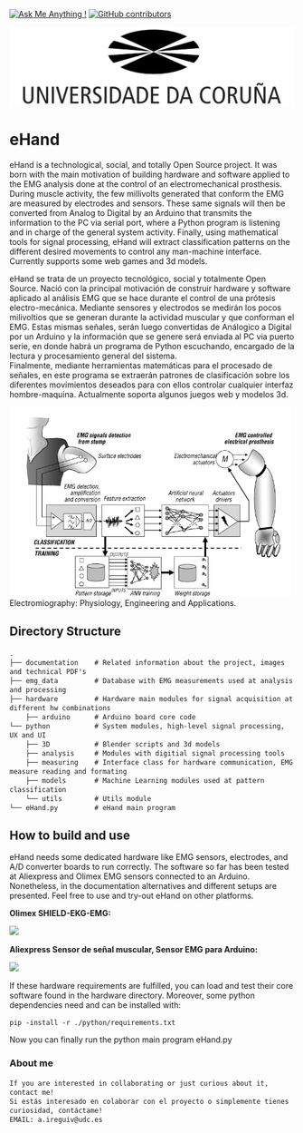 [![Ask Me Anything !](https://img.shields.io/badge/Ask%20me-anything-1abc9c.svg)](https://www.linkedin.com/in/aireguivalcarcel/)
[![GitHub contributors](https://img.shields.io/badge/-contributors-blue)](https://github.com/aleir97/ehand/graphs/contributors/)

<center>
    <img src="https://github.com/aleir97/eHand/blob/master/documentation/misce/udc_logo.jpg" high="300" width="800" class="center">
  </center>
</html>

# eHand
eHand is a technological, social, and totally Open Source project. It was born with the main motivation of building hardware and software applied to the EMG analysis done at the control of an electromechanical prosthesis.
During muscle activity, the few millivolts generated that conform the EMG are measured by electrodes and sensors. These same signals will then be converted from Analog to Digital by an Arduino that transmits the information to the PC via serial port, where a Python program is listening and in charge of the general system activity.
Finally, using mathematical tools for signal processing, eHand will extract classification patterns on the different desired movements to control any man-machine interface. Currently supports some web games and 3d models.

eHand se trata de un proyecto tecnológico, social y totalmente Open Source. Nació con la principal motivación de construir hardware y software aplicado al análisis EMG que se hace durante el control de una prótesis electro-mecánica.
Mediante sensores y electrodos se medirán los pocos milivoltios que se generan durante la actividad muscular y que conforman el EMG. Estas mismas señales, serán luego convertidas de Análogico a Digital por un Arduino y la información que se genere será enviada al PC via puerto serie, en donde habrá un programa de Python escuchando, encargado de la lectura y procesamiento general del sistema.\
Finalmente, mediante herramientas matemáticas para el procesado de señales, en este programa se extraerán patrones de clasificación sobre los diferentes movimientos deseados para con ellos controlar cualquier interfaz hombre-maquina. Actualmente soporta algunos juegos web y modelos 3d. 


<html>
  <head>
    <img src="https://github.com/aleir97/eHand/blob/master/documentation/misce/prostheses_general_architecture.png" high="300" width="500" class="center">
	<figcaption> Electromiography: Physiology, Engineering and Applications. </figcaption>
  </head>
</html>

Directory Structure
------
    .
    ├── documentation    # Related information about the project, images and technical PDF's
    ├── emg_data         # Database with EMG measurements used at analysis and processing
    ├── hardware         # Hardware main modules for signal acquisition at different hw combinations
        ├── arduino      # Arduino board core code
    └── python           # System modules, high-level signal processing, UX and UI
        ├── 3D           # Blender scripts and 3d models 
        ├── analysis     # Modules with digitial signal processing tools 
        ├── measuring    # Interface class for hardware communication, EMG measure reading and formating
        ├── models       # Machine Learning modules used at pattern classification 
        └── utils        # Utils module
    └── eHand.py         # eHand main program


How to build and use
------
eHand needs some dedicated hardware like EMG sensors, electrodes, and A/D converter boards to run correctly. The software so far has been tested at Aliexpress and Olimex EMG sensors connected to an Arduino. Nonetheless, in the documentation alternatives and different setups are presented. Feel free to use and try-out eHand on other platforms.
 
**Olimex SHIELD-EKG-EMG:**
<html>
  <head>
    <img src="https://www.olimex.com/Products/Duino/Shields/SHIELD-EKG-EMG/images/thumbs/310x230/SHIELD-EKG-EMG-01.jpg" high="150" width="400" onclick="">
  </head>
</html>

**Aliexpress Sensor de señal muscular, Sensor EMG para Arduino:**
<html>
  <head>
    <img src="https://ae01.alicdn.com/kf/HTB1CWTKayzxK1RkSnaVq6xn9VXaA.jpg" high="150" width="400" onclick="">
  </head>
</html>

If these hardware requirements are fulfilled, you can load and test their core software found in the hardware directory. Moreover, some python dependencies need and can be installed with:

```console
pip -install -r ./python/requirements.txt 
```

Now you can finally run the python main program eHand.py

### About me
    If you are interested in collaborating or just curious about it, contact me!
    Si estás interesado en colaborar con el proyecto o simplemente tienes curiosidad, contáctame!
    EMAIL: a.ireguiv@udc.es
    


